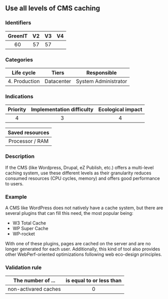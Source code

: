 ## Use all levels of CMS caching

### Identifiers

| GreenIT |  V2  |  V3  |  V4  |
|:-------:|:----:|:----:|:----:|
|   60   | 57  | 57  |      |

### Categories

| Life cycle |  Tiers  |  Responsible  |
|:---------:|:----:|:----:|
| 4. Production | Datacenter | System Administrator |

### Indications

| Priority |      Implementation difficulty       |  Ecological impact    |
|:-------------------:|:-------------------------:|:---------------------:|
| 4 | 3 | 4 |

|Saved resources                                    |
|:----------------------------------------------------------:|
|  Processor / RAM  |

### Description

If the CMS (like Wordpress, Drupal, eZ Publish, etc.) offers a multi-level caching system, use these different levels as their granularity reduces consumed resources (CPU cycles, memory) and offers good performance to users.

### Example

A CMS like WordPress does not natively have a cache system, but there are several plugins that can fill this need, the most popular being:

- W3 Total Cache
- WP Super Cache
- WP-rocket

With one of these plugins, pages are cached on the server and are no longer generated for each user. Additionally, this kind of tool also provides other WebPerf-oriented optimizations following web eco-design principles.


### Validation rule

| The number of ...     | is equal to or less than   |  
|-------------------|:-------------------------:|
|  non-activared caches |  0 |
